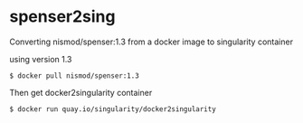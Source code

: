 # spenser2sing

Converting nismod/spenser:1.3 from a docker image to singularity container

using version 1.3 
```{bash}
$ docker pull nismod/spenser:1.3
```

Then get docker2singularity container 
```{bash}
$ docker run quay.io/singularity/docker2singularity
```

